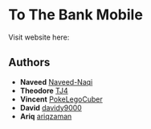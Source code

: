 # To The Bank Mobile

Visit website here:

## Authors
* **Naveed** [Naveed-Naqi](https://github.com/Naveed-Naqi)
* **Theodore** [TJ4](https://github.com/TJ4)
* **Vincent** [PokeLegoCuber](https://github.com/PokeLegoCuber)
* **David** [davidy9000](https://github.com/davidy9000)
* **Ariq** [ariqzaman](https://github.com/ariqzaman)